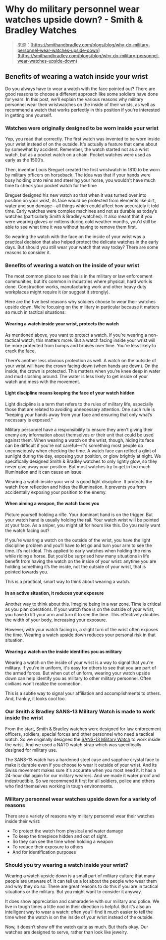 <!--yml
category: 未分类
date: 2024-05-27 14:54:54
-->

# Why do military personnel wear watches upside down? - Smith & Bradley Watches

> 来源：[https://smithandbradley.com/blogs/blog/why-do-military-personnel-wear-watches-upside-down](https://smithandbradley.com/blogs/blog/why-do-military-personnel-wear-watches-upside-down)

## **Benefits of wearing a watch inside your wrist**

Do you always have to wear a watch with the face pointed out? There are good reasons to choose a different approach like some soldiers have done for years. In this post, we'll explain the various reasons why military personnel wear their wristwatches on the inside of their wrists, as well as recommend a watch that works perfectly in this position if you're interested in getting one yourself.

### **Watches were originally designed to be worn inside your wrist**

Yep, you read that correctly. The first watch was invented to be worn inside your wrist instead of on the outside. It's actually a feature that came about by somewhat by accident. Remember, the watch started not as a wrist watch, but as a pocket watch on a chain. Pocket watches were used as early as the 1500’s.

Then, inventor Louis Breguet created the first wristwatch in 1810 to be worn by military officers on horseback. The idea was that if your hands were busy holding onto reins and steering your horse, you wouldn't have much time to check your pocket watch for the time

Breguet designed his new watch so that when it was turned over into position on your wrist, its face would be protected from elements like dirt, water and sun damage—all things which could affect how accurately it told time. Early watches were complex machines and not as durable as today’s watches (particularly Smith & Bradley watches). It also meant that if you were wearing gloves or mittens during cold weather months, you'd still be able to see what time it was without having to remove them first.

So wearing the watch with the face on the inside of your wrist was a practical decision that also helped protect the delicate watches in the early days. But should you still wear your watch that way today? There are some reasons to consider it.

### **Benefits of wearing a watch on the inside of your wrist**

The most common place to see this is in the military or law enforcement communities, but it’s common in industries where physical, hard work is done. Construction works, manufacturing work and other heavy duty workplaces might require it (or suggest it strongly).

Here are the five best reasons why soldiers choose to wear their watches upside down. We’re focusing on the military in particular because it matters so much in tactical situations:

#### **Wearing a watch inside your wrist, protects the watch**

As mentioned above, you want to protect a watch. If you’re wearing a non-tactical watch, this matters more. But a watch facing inside your wrist will be more protected from bumps and bruises over time. You’re less likely to crack the face.

There’s another less obvious protection as well. A watch on the outside of your wrist will have the crown facing down (when hands are down). On the inside, the crown is protected. This matters when you’re knee deep in water and mud sloshing around. The water is less likely to get inside of your watch and mess with the movement.

#### **Light discipline means keeping the face of your watch hidden**

Light discipline is a term that refers to the rules of military life, especially those that are related to avoiding unnecessary attention. One such rule is “keeping your hands away from your face and ensuring that only what’s necessary is exposed.”

Military personnel have a responsibility to ensure they aren't giving their enemy any information about themselves or their unit that could be used against them. When wearing a watch on the wrist, though, hiding its face can be difficult if you're not careful—it's something most people do unconsciously when checking the time. A watch face can reflect a glint of sunlight during the day, exposing your position, or glow brightly at night. We specifically designed Smith & Bradley watches to only lightly glow, so they never give away your position. But most watches try to get in too much illumination and it can cause an issue.

Wearing a watch inside your wrist is good light discipline. It protects the watch from reflection and hides the illumination. It prevents you from accidentally exposing your position to the enemy.

#### **When aiming a weapon, the watch faces you**

Picture yourself holding a rifle. Your dominant hand is on the trigger. But your watch hand is usually holding the rail. Your watch wrist will be pointed at your face. As a sniper, you might sit for hours like this. Do you really want the watch facing out?

If you’re wearing a watch on the outside of the wrist, you have the light discipline problem and you’ll have to let go and turn your arm to see the time. It’s not ideal. This applied to early watches when holding the reins while riding a horse. But you’d be surprised how many situations in life benefit from having the watch on the inside of your wrist: anytime you are holding something it’s the inside, not the outside of your wrist, that is pointed towards you.

This is a practical, smart way to think about wearing a watch.

#### **In an active situation, it reduces your exposure**

Another way to think about this. Imagine being in a war zone. Time is critical as you plan operations. If your watch face is on the outside of your wrist, you have to lift your arm and turn it to see the time. This effectively doubles the width of your body, increasing your exposure.

However, with your watch facing in, a slight turn of the wrist often exposes the time. Wearing a watch upside down reduces your personal risk in that situation.

#### **Wearing a watch on the inside identifies you as military**

Wearing a watch on the inside of your wrist is a way to signal that you're military. If you're in uniform, it's easy for others to see that you are part of the armed forces. But when out of uniform, wearing your watch upside down can help identify you as military to other military personnel. Often civilians won’t realize the connection.

This is a subtle way to signal your affiliation and accomplishments to others. And, frankly, it looks cool too.

### **Our Smith & Bradley SANS-13 Military Watch is made to work inside the wrist**

From the start, Smith & Bradley watches were designed for law enforcement officers, soldiers, special forces and other personnel who need a tactical watch. So we originally designed the [SANS-13 Military Watch](https://smithandbradley.com/collections/the-watches/products/sans-13?variant=12530187436117 "SANS-13 Military Watch") to work inside the wrist. And we used a NATO watch strap which was specifically designed for military use.

The SANS-13 watch has a hardened steel case and sapphire crystal face to make it durable even if you choose to wear it outside of your wrist. And its Swiss movement makes sure it's accurate when you most need it. It has a 24-hour dial again for our military wearers. And we made it water proof and indestructible. So we recommend it first for all soldiers, police and others who find themselves working in tough environments.

### **Military personnel wear watches upside down for a variety of reasons**

There are a variety of reasons why military personnel wear their watches inside their wrist:

*   To protect the watch from physical and water damage
*   To keep the timepiece hidden and out of sight.
*   So they can see the time when holding a weapon
*   To reduce their exposure to others
*   And for identification purposes

### **Should you try wearing a watch inside your wrist?**

Wearing a watch upside down is a small part of military culture that many people are unaware of. It can tell us a lot about the people who wear them and why they do so. There are great reasons to do this if you are in tactical situations or the military. But you might want to consider it anyway.

It does show appreciation and camaraderie with our military and police. We live in tough times a little nod in their direction is helpful. But it’s also an intelligent way to wear a watch: often you’ll find it much easier to tell the time when the watch is on the inside of your wrist instead of the outside.

Now, it doesn’t show off the watch quite as much. But that’s okay. Our watches are designed to serve, rather than look like jewelry.